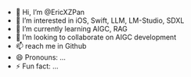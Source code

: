- 👋 Hi, I’m @EricXZPan
- 👀 I’m interested in iOS, Swift, LLM, LM-Studio, SDXL
- 🌱 I’m currently learning AIGC, RAG 
- 💞️ I’m looking to collaborate on AIGC development
- 📫 reach me in Github
- 😄 Pronouns: ...
- ⚡ Fun fact: ...

<!---
EricXZPan/EricXZPan is a ✨ special ✨ repository because its `README.md` (this file) appears on your GitHub profile.
You can click the Preview link to take a look at your changes.
--->
